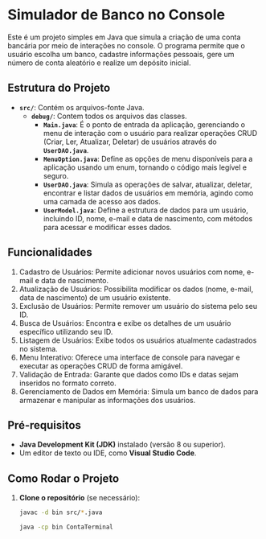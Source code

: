 # Simulador de Banco no Console

Este é um projeto simples em Java que simula a criação de uma conta bancária por meio de interações no console. O programa permite que o usuário escolha um banco, cadastre informações pessoais, gere um número de conta aleatório e realize um depósito inicial.

## Estrutura do Projeto


- **`src/`**: Contém os arquivos-fonte Java.
  - **`debug/`**: Contem todos os arquivos das classes.
    - **`Main.java`**: É o ponto de entrada da aplicação, gerenciando o menu de interação com o usuário para realizar operações CRUD (Criar, Ler, Atualizar, Deletar) de usuários através do **`UserDAO.java`**.
    - **`MenuOption.java`**: Define as opções de menu disponíveis para a aplicação usando um enum, tornando o código mais legível e seguro.
    - **`UserDAO.java`**: Simula as operações de salvar, atualizar, deletar, encontrar e listar dados de usuários em memória, agindo como uma camada de acesso aos dados.
    - **`UserModel.java`**: Define a estrutura de dados para um usuário, incluindo ID, nome, e-mail e data de nascimento, com métodos para acessar e modificar esses dados.

## Funcionalidades

1. Cadastro de Usuários: Permite adicionar novos usuários com nome, e-mail e data de nascimento.
2. Atualização de Usuários: Possibilita modificar os dados (nome, e-mail, data de nascimento) de um usuário existente.
3. Exclusão de Usuários: Permite remover um usuário do sistema pelo seu ID.
4. Busca de Usuários: Encontra e exibe os detalhes de um usuário específico utilizando seu ID.
5. Listagem de Usuários: Exibe todos os usuários atualmente cadastrados no sistema.
6. Menu Interativo: Oferece uma interface de console para navegar e executar as operações CRUD de forma amigável.
7. Validação de Entrada: Garante que dados como IDs e datas sejam inseridos no formato correto.
8. Gerenciamento de Dados em Memória: Simula um banco de dados para armazenar e manipular as informações dos usuários.

## Pré-requisitos

- **Java Development Kit (JDK)** instalado (versão 8 ou superior).
- Um editor de texto ou IDE, como **Visual Studio Code**.

## Como Rodar o Projeto

1. **Clone o repositório** (se necessário):
   ```sh
   javac -d bin src/*.java

   java -cp bin ContaTerminal
